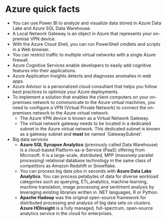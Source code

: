 # Azure quick facts

- You can use Power BI to analyze and visualize data stored in Azure Data Lake and Azure SQL Data Warehouse.
- A Local Network Gateway is an object in Azure that represents your on-premise VPN device.
- With the Azure Cloud Shell, you can run PowerShell cmdlets and scripts in a Web browser.
- You can restrict traffic to multiple virtual networks with a single Azure firewall.
- Azure Cognitive Services enable developers to easily add cognitive features into their applications.
- Azure Application Insights detects and diagnoses anomalies in web apps.
- Azure Advisor is a personalized cloud consultant that helps you follow best practices to optimize your Azure deployments.
- To implement a solution that enables the client computers on your on-premises network to communicate to the Azure virtual machines, you need to configure a VPN (Virtual Private Network) to connect the on-premises network to the Azure virtual network.
  - The Azure VPN device is known as a Virtual Network Gateway.
  - The virtual network gateway needs to be located in a dedicated subnet in the Azure virtual network. This dedicated subnet is known as a gateway subnet and **must** be named `GatewaySubnet'.
- Big data services
  - **Azure SQL Synapse Analytics** (previously called Data Warehouse) is a cloud-based Platform-as-a-Service (PaaS) offering from Microsoft. It is a large-scale, distributed, MPP (massively parallel processing) relational database technology in the same class of competitors as Amazon Redshift or Snowflake.
  - You can process big data jobs in seconds with **Azure Data Lake Analytics**. You can process petabytes of data for diverse workload categories such as querying, ETL,analytics, machine learning, machine translation, image processing and sentiment analysis by leveraging existing libraries written in .NET languages, R or Python.
  - **Apache Hadoop** was the original open-source framework for distributed processing and analysis of big data sets on _clusters_. **Azure HDInsight** is a fully managed, full-spectrum, open-source analytics service in the cloud for enterprises.
